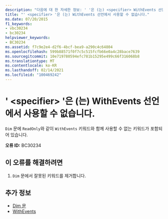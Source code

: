 ```yaml
---
description: "다음에 대 한 자세한 정보: ' '은 (는) <specifier> WithEvents 선언에서 사용할 수 없습니다."
title: "' <specifier> '은 (는) WithEvents 선언에서 사용할 수 없습니다."
ms.date: 07/20/2015
f1_keywords:
- vbc30234
- bc30234
helpviewer_keywords:
- BC30234
ms.assetid: f7c9e2e4-d2f6-4bcf-bea9-a290c4c64804
ms.openlocfilehash: 599b88571f0f7c5c515fcfb66e0a4c28bace7639
ms.sourcegitcommit: 10e719780594efc781b15295e499c66f316068b8
ms.translationtype: MT
ms.contentlocale: ko-KR
ms.lasthandoff: 02/14/2021
ms.locfileid: "100469242"
---
```

# <a name="specifier-is-not-valid-on-a-withevents-declaration"></a>' \<specifier> '은 (는) WithEvents 선언에서 사용할 수 없습니다.

`Dim` 문에 `ReadOnly`와 같이 `WithEvents` 키워드와 함께 사용할 수 없는 키워드가 포함되어 있습니다.  
  
 **오류 ID:** BC30234  
  
## <a name="to-correct-this-error"></a>이 오류를 해결하려면  
  
1. `Dim` 문에서 잘못된 키워드를 제거합니다.  
  
## <a name="see-also"></a>추가 정보

- [Dim 문](../language-reference/statements/dim-statement.md)
- [WithEvents](../language-reference/modifiers/withevents.md)
